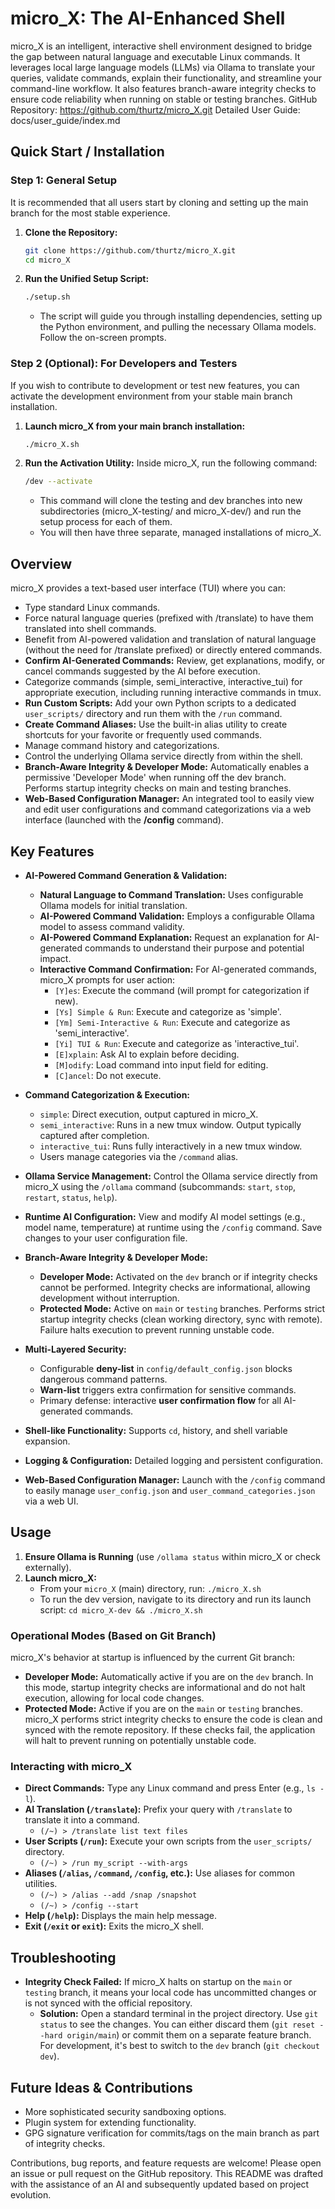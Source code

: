 # **micro_X: The AI-Enhanced Shell**

micro_X is an intelligent, interactive shell environment designed to bridge the gap between natural language and executable Linux commands. It leverages local large language models (LLMs) via Ollama to translate your queries, validate commands, explain their functionality, and streamline your command-line workflow. It also features branch-aware integrity checks to ensure code reliability when running on stable or testing branches.
GitHub Repository: https://github.com/thurtz/micro_X.git
Detailed User Guide: docs/user_guide/index.md

## **Quick Start / Installation**

### **Step 1: General Setup**

It is recommended that all users start by cloning and setting up the main branch for the most stable experience.

1.  **Clone the Repository:**
    ```bash
    git clone https://github.com/thurtz/micro_X.git
    cd micro_X
    ```
2.  **Run the Unified Setup Script:**
    ```bash
    ./setup.sh
    ```
    *   The script will guide you through installing dependencies, setting up the Python environment, and pulling the necessary Ollama models. Follow the on-screen prompts.

### **Step 2 (Optional): For Developers and Testers**

If you wish to contribute to development or test new features, you can activate the development environment from your stable main branch installation.

1.  **Launch micro_X from your main branch installation:**
    ```bash
    ./micro_X.sh
    ```
2.  **Run the Activation Utility:** Inside micro_X, run the following command:
    ```bash
    /dev --activate
    ```
    *   This command will clone the testing and dev branches into new subdirectories (micro_X-testing/ and micro_X-dev/) and run the setup process for each of them.
    *   You will then have three separate, managed installations of micro_X.

## **Overview**

micro_X provides a text-based user interface (TUI) where you can:

*   Type standard Linux commands.
*   Force natural language queries (prefixed with /translate) to have them translated into shell commands.
*   Benefit from AI-powered validation and translation of natural language (without the need for /translate prefixed) or directly entered commands.
*   **Confirm AI-Generated Commands:** Review, get explanations, modify, or cancel commands suggested by the AI before execution.
*   Categorize commands (simple, semi_interactive, interactive_tui) for appropriate execution, including running interactive commands in tmux.
*   **Run Custom Scripts:** Add your own Python scripts to a dedicated `user_scripts/` directory and run them with the `/run` command.
*   **Create Command Aliases:** Use the built-in alias utility to create shortcuts for your favorite or frequently used commands.
*   Manage command history and categorizations.
*   Control the underlying Ollama service directly from within the shell.
*   **Branch-Aware Integrity & Developer Mode:** Automatically enables a permissive 'Developer Mode' when running off the dev branch. Performs startup integrity checks on main and testing branches.
*   **Web-Based Configuration Manager:** An integrated tool to easily view and edit user configurations and command categorizations via a web interface (launched with the **/config** command).

## **Key Features**

*   **AI-Powered Command Generation & Validation:**
    *   **Natural Language to Command Translation:** Uses configurable Ollama models for initial translation.
    *   **AI-Powered Command Validation:** Employs a configurable Ollama model to assess command validity.
    *   **AI-Powered Command Explanation:** Request an explanation for AI-generated commands to understand their purpose and potential impact.
    *   **Interactive Command Confirmation:** For AI-generated commands, micro_X prompts for user action:
        *   `[Y]es`: Execute the command (will prompt for categorization if new).
        *   `[Ys] Simple & Run`: Execute and categorize as 'simple'.
        *   `[Ym] Semi-Interactive & Run`: Execute and categorize as 'semi_interactive'.
        *   `[Yi] TUI & Run`: Execute and categorize as 'interactive_tui'.
        *   `[E]xplain`: Ask AI to explain before deciding.
        *   `[M]odify`: Load command into input field for editing.
        *   `[C]ancel`: Do not execute.

*   **Command Categorization & Execution:**
    *   `simple`: Direct execution, output captured in micro_X.
    *   `semi_interactive`: Runs in a new tmux window. Output typically captured after completion.
    *   `interactive_tui`: Runs fully interactively in a new tmux window.
    *   Users manage categories via the `/command` alias.

*   **Ollama Service Management:** Control the Ollama service directly from micro_X using the `/ollama` command (subcommands: `start`, `stop`, `restart`, `status`, `help`).

*   **Runtime AI Configuration:** View and modify AI model settings (e.g., model name, temperature) at runtime using the `/config` command. Save changes to your user configuration file.

*   **Branch-Aware Integrity & Developer Mode:**
    *   **Developer Mode:** Activated on the `dev` branch or if integrity checks cannot be performed. Integrity checks are informational, allowing development without interruption.
    *   **Protected Mode:** Active on `main` or `testing` branches. Performs strict startup integrity checks (clean working directory, sync with remote). Failure halts execution to prevent running unstable code.

*   **Multi-Layered Security:**
    *   Configurable **deny-list** in `config/default_config.json` blocks dangerous command patterns.
    *   **Warn-list** triggers extra confirmation for sensitive commands.
    *   Primary defense: interactive **user confirmation flow** for all AI-generated commands.

*   **Shell-like Functionality:** Supports `cd`, history, and shell variable expansion.

*   **Logging & Configuration:** Detailed logging and persistent configuration.

*   **Web-Based Configuration Manager:** Launch with the `/config` command to easily manage `user_config.json` and `user_command_categories.json` via a web UI.

## **Usage**

1.  **Ensure Ollama is Running** (use `/ollama status` within micro_X or check externally).
2.  **Launch micro_X:**
    *   From your `micro_X` (main) directory, run: `./micro_X.sh`
    *   To run the dev version, navigate to its directory and run its launch script: `cd micro_X-dev && ./micro_X.sh`

### **Operational Modes (Based on Git Branch)**

micro_X's behavior at startup is influenced by the current Git branch:

*   **Developer Mode:** Automatically active if you are on the `dev` branch. In this mode, startup integrity checks are informational and do not halt execution, allowing for local code changes.
*   **Protected Mode:** Active if you are on the `main` or `testing` branches. micro_X performs strict integrity checks to ensure the code is clean and synced with the remote repository. If these checks fail, the application will halt to prevent running on potentially unstable code.

### **Interacting with micro_X**

*   **Direct Commands:** Type any Linux command and press Enter (e.g., `ls -l`).
*   **AI Translation (`/translate`):** Prefix your query with `/translate` to translate it into a command.
    *   `(/~) > /translate list text files`
*   **User Scripts (`/run`):** Execute your own scripts from the `user_scripts/` directory.
    *   `(/~) > /run my_script --with-args`
*   **Aliases (`/alias`, `/command`, `/config`, etc.):** Use aliases for common utilities.
    *   `(/~) > /alias --add /snap /snapshot`
    *   `(/~) > /config --start`
*   **Help (`/help`):** Displays the main help message.
*   **Exit (`/exit` or `exit`):** Exits the micro_X shell.

## **Troubleshooting**

*   **Integrity Check Failed:** If micro_X halts on startup on the `main` or `testing` branch, it means your local code has uncommitted changes or is not synced with the official repository.
    *   **Solution:** Open a standard terminal in the project directory. Use `git status` to see the changes. You can either discard them (`git reset --hard origin/main`) or commit them on a separate feature branch. For development, it's best to switch to the `dev` branch (`git checkout dev`).

## **Future Ideas & Contributions**

*   More sophisticated security sandboxing options.
*   Plugin system for extending functionality.
*   GPG signature verification for commits/tags on the main branch as part of integrity checks.

Contributions, bug reports, and feature requests are welcome! Please open an issue or pull request on the GitHub repository.
This README was drafted with the assistance of an AI and subsequently updated based on project evolution.